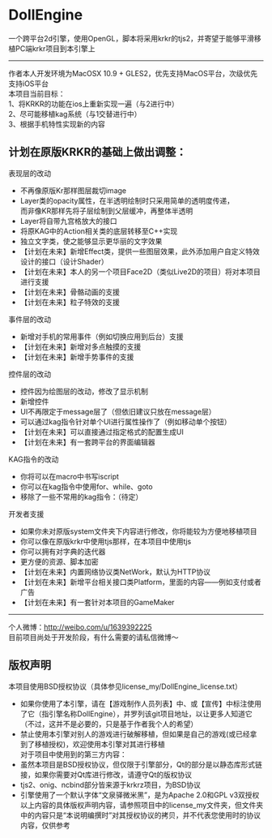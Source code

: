 DollEngine  
===========  
  
一个跨平台2d引擎，使用OpenGL，脚本将采用krkr的tjs2，并寄望于能够平滑移植PC端krkr项目到本引擎上  
  
-------------------------  
作者本人开发环境为MacOSX 10.9 + GLES2，优先支持MacOS平台，次级优先支持iOS平台   
本项目当前目标：  
1、将KRKR的功能在ios上重新实现一遍（与2进行中）  
2、尽可能移植kag系统（与1交替进行中）  
3、根据手机特性实现新的内容  
  
计划在原版KRKR的基础上做出调整：  
--------------------------  
  
表现层的改动  
* 不再像原版Kr那样图层裁切image  
* Layer类的opacity属性，在半透明绘制时只采用简单的透明度传递，  
  而非像KR那样先将子层绘制到父层缓冲，再整体半透明  
* Layer将自带九宫格放大的接口
* 将原KAG中的Action相关类的底层转移至C++实现  
* 独立文字类，使之能够显示更华丽的文字效果  
* 【计划在未来】新增Effect类，提供一些图层效果，此外添加用户自定义特效设计的接口（设计Shader）  
* 【计划在未来】本人的另一个项目Face2D（类似Live2D的项目）将对本项目进行支援  
* 【计划在未来】骨骼动画的支援  
* 【计划在未来】粒子特效的支援  
  
事件层的改动  
* 新增对手机的常用事件（例如切换应用到后台）支援  
* 【计划在未来】新增对多点触摸的支援   
* 【计划在未来】新增手势事件的支援  
  
控件层的改动  
* 控件因为绘图层的改动，修改了显示机制  
* 新增控件  
* UI不再限定于message层了（但依旧建议只放在message层）  
* 可以通过kag指令针对单个UI进行属性操作了（例如移动单个按钮）  
* 【计划在未来】可以直接通过指定格式的配置生成UI  
* 【计划在未来】有一套跨平台的界面编辑器  
  
KAG指令的改动  
* 你将可以在macro中书写iscript  
* 你可以在kag指令中使用for、while、goto  
* 移除了一些不常用的kag指令：（待定）  
  
开发者支援  
* 如果你未对原版system文件夹下内容进行修改，你将能较为方便地移植项目  
* 你可以像在原版krkr中使用tjs那样，在本项目中使用tjs  
* 你可以拥有对字典的迭代器  
* 更方便的资源、脚本加密  
* 【计划在未来】内置网络协议类NetWork，默认为HTTP协议  
* 【计划在未来】新增平台相关接口类Platform，里面的内容——例如支付或者广告  
* 【计划在未来】有一套针对本项目的GameMaker  
  
--------------------------  
个人微博：http://weibo.com/u/1639392225  
目前项目尚处于开发阶段，有什么需要的请私信微博～  
  
版权声明  
--------------------------  
本项目使用BSD授权协议（具体参见license_my/DollEngine_license.txt）  
* 如果你使用了本引擎，请在【游戏制作人员列表】中、或【宣传】中标注使用了它（指引擎名称DollEngine），并罗列该git项目地址，以让更多人知道它（不过，这并不是必要的，只是基于作者我个人的希望）  
* 禁止使用本引擎对别人的游戏进行破解移植，但如果是自己的游戏(或已经拿到了移植授权)，欢迎使用本引擎对其进行移植  
对于项目中使用到的第三方内容：  
* 虽然本项目是BSD授权协议，但仅限于引擎部分，Qt的部分是以静态库形式链接，如果你需要对Qt库进行修改，请遵守Qt的版权协议  
* tjs2、onig、ncbind部分皆来源于krkrz项目，为BSD协议    
* 引擎使用了一个默认字体“文泉驿微米黑”，是为Apache 2.0和GPL v3双授权  
以上内容的具体版权声明内容，请参照项目中的license_my文件夹，但文件夹中的内容只是“本说明编撰时”对其授权协议的拷贝，并不代表您使用时的协议内容，仅供参考   
  
